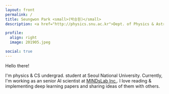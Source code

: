 ```yaml
---
layout: front
permalink: /
title: Seungwon Park <small>(박승원)</small>
description: <a href="http://physics.snu.ac.kr">Dept. of Physics & Astronomy</a>, <a href="http://en.snu.ac.kr">Seoul National University</a>. <br> 서울대학교 물리천문학부.

profile:
  align: right
  image: 201905.jpeg

social: true
---
```


Hello there!

I'm physics & CS undergrad. student at Seoul National University.
Currently, I'm working as an senior AI scientist at [MINDsLab Inc.](https://mindslab.ai).
I love reading & implementing deep learning papers and sharing ideas of them with others.

